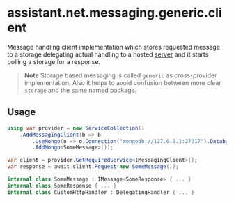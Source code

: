 ﻿# assistant.net.messaging.generic.client

Message handling client implementation which stores requested message to a storage delegating actual handling to
a hosted [server](https://www.nuget.org/packages/assistant.net.messaging.generic.server/) and it starts polling
a storage for a response.

> **Note**
> Storage based messaging is called `generic` as cross-provider implementation. Also it helps to avoid
> confusion between more clear `storage` and the same named package.

## Usage

```csharp
using var provider = new ServiceCollection()
    .AddMessagingClient(b => b
        .UseMongo(o => o.Connection("mongodb://127.0.0.1:27017").Database("Messaging"))
        .AddMongo<SomeMessage>());

var client = provider.GetRequiredService<IMessagingClient>();
var response = await client.Request(new SomeMessage());

internal class SomeMessage : IMessage<SomeResponse> { ... }
internal class SomeResponse { ... }
internal class CustomHttpHandler : DelegatingHandler { ... }
```
